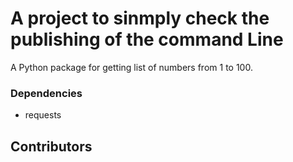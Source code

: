 # A project to sinmply check the publishing of the command Line

A Python package for getting list of numbers from 1 to 100.

### Dependencies

+ requests

## Contributors
